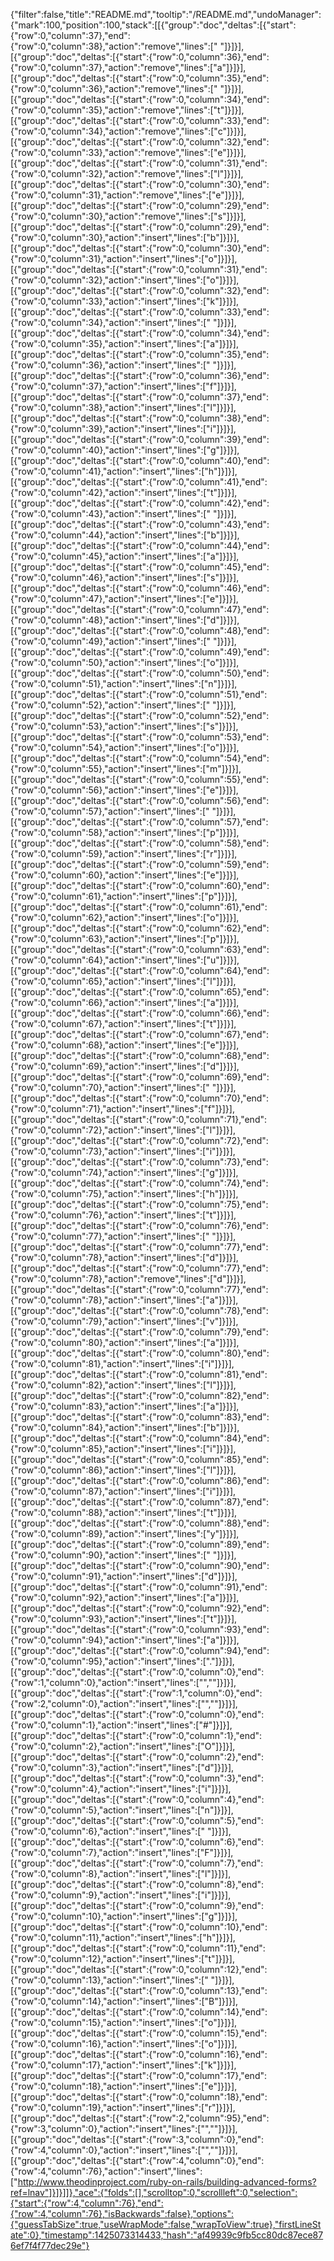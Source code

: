 {"filter":false,"title":"README.md","tooltip":"/README.md","undoManager":{"mark":100,"position":100,"stack":[[{"group":"doc","deltas":[{"start":{"row":0,"column":37},"end":{"row":0,"column":38},"action":"remove","lines":[" "]}]}],[{"group":"doc","deltas":[{"start":{"row":0,"column":36},"end":{"row":0,"column":37},"action":"remove","lines":["a"]}]}],[{"group":"doc","deltas":[{"start":{"row":0,"column":35},"end":{"row":0,"column":36},"action":"remove","lines":[" "]}]}],[{"group":"doc","deltas":[{"start":{"row":0,"column":34},"end":{"row":0,"column":35},"action":"remove","lines":["t"]}]}],[{"group":"doc","deltas":[{"start":{"row":0,"column":33},"end":{"row":0,"column":34},"action":"remove","lines":["c"]}]}],[{"group":"doc","deltas":[{"start":{"row":0,"column":32},"end":{"row":0,"column":33},"action":"remove","lines":["e"]}]}],[{"group":"doc","deltas":[{"start":{"row":0,"column":31},"end":{"row":0,"column":32},"action":"remove","lines":["l"]}]}],[{"group":"doc","deltas":[{"start":{"row":0,"column":30},"end":{"row":0,"column":31},"action":"remove","lines":["e"]}]}],[{"group":"doc","deltas":[{"start":{"row":0,"column":29},"end":{"row":0,"column":30},"action":"remove","lines":["s"]}]}],[{"group":"doc","deltas":[{"start":{"row":0,"column":29},"end":{"row":0,"column":30},"action":"insert","lines":["b"]}]}],[{"group":"doc","deltas":[{"start":{"row":0,"column":30},"end":{"row":0,"column":31},"action":"insert","lines":["o"]}]}],[{"group":"doc","deltas":[{"start":{"row":0,"column":31},"end":{"row":0,"column":32},"action":"insert","lines":["o"]}]}],[{"group":"doc","deltas":[{"start":{"row":0,"column":32},"end":{"row":0,"column":33},"action":"insert","lines":["k"]}]}],[{"group":"doc","deltas":[{"start":{"row":0,"column":33},"end":{"row":0,"column":34},"action":"insert","lines":[" "]}]}],[{"group":"doc","deltas":[{"start":{"row":0,"column":34},"end":{"row":0,"column":35},"action":"insert","lines":["a"]}]}],[{"group":"doc","deltas":[{"start":{"row":0,"column":35},"end":{"row":0,"column":36},"action":"insert","lines":[" "]}]}],[{"group":"doc","deltas":[{"start":{"row":0,"column":36},"end":{"row":0,"column":37},"action":"insert","lines":["f"]}]}],[{"group":"doc","deltas":[{"start":{"row":0,"column":37},"end":{"row":0,"column":38},"action":"insert","lines":["l"]}]}],[{"group":"doc","deltas":[{"start":{"row":0,"column":38},"end":{"row":0,"column":39},"action":"insert","lines":["i"]}]}],[{"group":"doc","deltas":[{"start":{"row":0,"column":39},"end":{"row":0,"column":40},"action":"insert","lines":["g"]}]}],[{"group":"doc","deltas":[{"start":{"row":0,"column":40},"end":{"row":0,"column":41},"action":"insert","lines":["h"]}]}],[{"group":"doc","deltas":[{"start":{"row":0,"column":41},"end":{"row":0,"column":42},"action":"insert","lines":["t"]}]}],[{"group":"doc","deltas":[{"start":{"row":0,"column":42},"end":{"row":0,"column":43},"action":"insert","lines":[" "]}]}],[{"group":"doc","deltas":[{"start":{"row":0,"column":43},"end":{"row":0,"column":44},"action":"insert","lines":["b"]}]}],[{"group":"doc","deltas":[{"start":{"row":0,"column":44},"end":{"row":0,"column":45},"action":"insert","lines":["a"]}]}],[{"group":"doc","deltas":[{"start":{"row":0,"column":45},"end":{"row":0,"column":46},"action":"insert","lines":["s"]}]}],[{"group":"doc","deltas":[{"start":{"row":0,"column":46},"end":{"row":0,"column":47},"action":"insert","lines":["e"]}]}],[{"group":"doc","deltas":[{"start":{"row":0,"column":47},"end":{"row":0,"column":48},"action":"insert","lines":["d"]}]}],[{"group":"doc","deltas":[{"start":{"row":0,"column":48},"end":{"row":0,"column":49},"action":"insert","lines":[" "]}]}],[{"group":"doc","deltas":[{"start":{"row":0,"column":49},"end":{"row":0,"column":50},"action":"insert","lines":["o"]}]}],[{"group":"doc","deltas":[{"start":{"row":0,"column":50},"end":{"row":0,"column":51},"action":"insert","lines":["n"]}]}],[{"group":"doc","deltas":[{"start":{"row":0,"column":51},"end":{"row":0,"column":52},"action":"insert","lines":[" "]}]}],[{"group":"doc","deltas":[{"start":{"row":0,"column":52},"end":{"row":0,"column":53},"action":"insert","lines":["s"]}]}],[{"group":"doc","deltas":[{"start":{"row":0,"column":53},"end":{"row":0,"column":54},"action":"insert","lines":["o"]}]}],[{"group":"doc","deltas":[{"start":{"row":0,"column":54},"end":{"row":0,"column":55},"action":"insert","lines":["m"]}]}],[{"group":"doc","deltas":[{"start":{"row":0,"column":55},"end":{"row":0,"column":56},"action":"insert","lines":["e"]}]}],[{"group":"doc","deltas":[{"start":{"row":0,"column":56},"end":{"row":0,"column":57},"action":"insert","lines":[" "]}]}],[{"group":"doc","deltas":[{"start":{"row":0,"column":57},"end":{"row":0,"column":58},"action":"insert","lines":["p"]}]}],[{"group":"doc","deltas":[{"start":{"row":0,"column":58},"end":{"row":0,"column":59},"action":"insert","lines":["r"]}]}],[{"group":"doc","deltas":[{"start":{"row":0,"column":59},"end":{"row":0,"column":60},"action":"insert","lines":["e"]}]}],[{"group":"doc","deltas":[{"start":{"row":0,"column":60},"end":{"row":0,"column":61},"action":"insert","lines":["p"]}]}],[{"group":"doc","deltas":[{"start":{"row":0,"column":61},"end":{"row":0,"column":62},"action":"insert","lines":["o"]}]}],[{"group":"doc","deltas":[{"start":{"row":0,"column":62},"end":{"row":0,"column":63},"action":"insert","lines":["p"]}]}],[{"group":"doc","deltas":[{"start":{"row":0,"column":63},"end":{"row":0,"column":64},"action":"insert","lines":["u"]}]}],[{"group":"doc","deltas":[{"start":{"row":0,"column":64},"end":{"row":0,"column":65},"action":"insert","lines":["l"]}]}],[{"group":"doc","deltas":[{"start":{"row":0,"column":65},"end":{"row":0,"column":66},"action":"insert","lines":["a"]}]}],[{"group":"doc","deltas":[{"start":{"row":0,"column":66},"end":{"row":0,"column":67},"action":"insert","lines":["t"]}]}],[{"group":"doc","deltas":[{"start":{"row":0,"column":67},"end":{"row":0,"column":68},"action":"insert","lines":["e"]}]}],[{"group":"doc","deltas":[{"start":{"row":0,"column":68},"end":{"row":0,"column":69},"action":"insert","lines":["d"]}]}],[{"group":"doc","deltas":[{"start":{"row":0,"column":69},"end":{"row":0,"column":70},"action":"insert","lines":[" "]}]}],[{"group":"doc","deltas":[{"start":{"row":0,"column":70},"end":{"row":0,"column":71},"action":"insert","lines":["f"]}]}],[{"group":"doc","deltas":[{"start":{"row":0,"column":71},"end":{"row":0,"column":72},"action":"insert","lines":["l"]}]}],[{"group":"doc","deltas":[{"start":{"row":0,"column":72},"end":{"row":0,"column":73},"action":"insert","lines":["i"]}]}],[{"group":"doc","deltas":[{"start":{"row":0,"column":73},"end":{"row":0,"column":74},"action":"insert","lines":["g"]}]}],[{"group":"doc","deltas":[{"start":{"row":0,"column":74},"end":{"row":0,"column":75},"action":"insert","lines":["h"]}]}],[{"group":"doc","deltas":[{"start":{"row":0,"column":75},"end":{"row":0,"column":76},"action":"insert","lines":["t"]}]}],[{"group":"doc","deltas":[{"start":{"row":0,"column":76},"end":{"row":0,"column":77},"action":"insert","lines":[" "]}]}],[{"group":"doc","deltas":[{"start":{"row":0,"column":77},"end":{"row":0,"column":78},"action":"insert","lines":["d"]}]}],[{"group":"doc","deltas":[{"start":{"row":0,"column":77},"end":{"row":0,"column":78},"action":"remove","lines":["d"]}]}],[{"group":"doc","deltas":[{"start":{"row":0,"column":77},"end":{"row":0,"column":78},"action":"insert","lines":["a"]}]}],[{"group":"doc","deltas":[{"start":{"row":0,"column":78},"end":{"row":0,"column":79},"action":"insert","lines":["v"]}]}],[{"group":"doc","deltas":[{"start":{"row":0,"column":79},"end":{"row":0,"column":80},"action":"insert","lines":["a"]}]}],[{"group":"doc","deltas":[{"start":{"row":0,"column":80},"end":{"row":0,"column":81},"action":"insert","lines":["i"]}]}],[{"group":"doc","deltas":[{"start":{"row":0,"column":81},"end":{"row":0,"column":82},"action":"insert","lines":["l"]}]}],[{"group":"doc","deltas":[{"start":{"row":0,"column":82},"end":{"row":0,"column":83},"action":"insert","lines":["a"]}]}],[{"group":"doc","deltas":[{"start":{"row":0,"column":83},"end":{"row":0,"column":84},"action":"insert","lines":["b"]}]}],[{"group":"doc","deltas":[{"start":{"row":0,"column":84},"end":{"row":0,"column":85},"action":"insert","lines":["i"]}]}],[{"group":"doc","deltas":[{"start":{"row":0,"column":85},"end":{"row":0,"column":86},"action":"insert","lines":["l"]}]}],[{"group":"doc","deltas":[{"start":{"row":0,"column":86},"end":{"row":0,"column":87},"action":"insert","lines":["i"]}]}],[{"group":"doc","deltas":[{"start":{"row":0,"column":87},"end":{"row":0,"column":88},"action":"insert","lines":["t"]}]}],[{"group":"doc","deltas":[{"start":{"row":0,"column":88},"end":{"row":0,"column":89},"action":"insert","lines":["y"]}]}],[{"group":"doc","deltas":[{"start":{"row":0,"column":89},"end":{"row":0,"column":90},"action":"insert","lines":[" "]}]}],[{"group":"doc","deltas":[{"start":{"row":0,"column":90},"end":{"row":0,"column":91},"action":"insert","lines":["d"]}]}],[{"group":"doc","deltas":[{"start":{"row":0,"column":91},"end":{"row":0,"column":92},"action":"insert","lines":["a"]}]}],[{"group":"doc","deltas":[{"start":{"row":0,"column":92},"end":{"row":0,"column":93},"action":"insert","lines":["t"]}]}],[{"group":"doc","deltas":[{"start":{"row":0,"column":93},"end":{"row":0,"column":94},"action":"insert","lines":["a"]}]}],[{"group":"doc","deltas":[{"start":{"row":0,"column":94},"end":{"row":0,"column":95},"action":"insert","lines":["."]}]}],[{"group":"doc","deltas":[{"start":{"row":0,"column":0},"end":{"row":1,"column":0},"action":"insert","lines":["",""]}]}],[{"group":"doc","deltas":[{"start":{"row":1,"column":0},"end":{"row":2,"column":0},"action":"insert","lines":["",""]}]}],[{"group":"doc","deltas":[{"start":{"row":0,"column":0},"end":{"row":0,"column":1},"action":"insert","lines":["#"]}]}],[{"group":"doc","deltas":[{"start":{"row":0,"column":1},"end":{"row":0,"column":2},"action":"insert","lines":["O"]}]}],[{"group":"doc","deltas":[{"start":{"row":0,"column":2},"end":{"row":0,"column":3},"action":"insert","lines":["d"]}]}],[{"group":"doc","deltas":[{"start":{"row":0,"column":3},"end":{"row":0,"column":4},"action":"insert","lines":["i"]}]}],[{"group":"doc","deltas":[{"start":{"row":0,"column":4},"end":{"row":0,"column":5},"action":"insert","lines":["n"]}]}],[{"group":"doc","deltas":[{"start":{"row":0,"column":5},"end":{"row":0,"column":6},"action":"insert","lines":[" "]}]}],[{"group":"doc","deltas":[{"start":{"row":0,"column":6},"end":{"row":0,"column":7},"action":"insert","lines":["F"]}]}],[{"group":"doc","deltas":[{"start":{"row":0,"column":7},"end":{"row":0,"column":8},"action":"insert","lines":["l"]}]}],[{"group":"doc","deltas":[{"start":{"row":0,"column":8},"end":{"row":0,"column":9},"action":"insert","lines":["i"]}]}],[{"group":"doc","deltas":[{"start":{"row":0,"column":9},"end":{"row":0,"column":10},"action":"insert","lines":["g"]}]}],[{"group":"doc","deltas":[{"start":{"row":0,"column":10},"end":{"row":0,"column":11},"action":"insert","lines":["h"]}]}],[{"group":"doc","deltas":[{"start":{"row":0,"column":11},"end":{"row":0,"column":12},"action":"insert","lines":["t"]}]}],[{"group":"doc","deltas":[{"start":{"row":0,"column":12},"end":{"row":0,"column":13},"action":"insert","lines":[" "]}]}],[{"group":"doc","deltas":[{"start":{"row":0,"column":13},"end":{"row":0,"column":14},"action":"insert","lines":["B"]}]}],[{"group":"doc","deltas":[{"start":{"row":0,"column":14},"end":{"row":0,"column":15},"action":"insert","lines":["o"]}]}],[{"group":"doc","deltas":[{"start":{"row":0,"column":15},"end":{"row":0,"column":16},"action":"insert","lines":["o"]}]}],[{"group":"doc","deltas":[{"start":{"row":0,"column":16},"end":{"row":0,"column":17},"action":"insert","lines":["k"]}]}],[{"group":"doc","deltas":[{"start":{"row":0,"column":17},"end":{"row":0,"column":18},"action":"insert","lines":["e"]}]}],[{"group":"doc","deltas":[{"start":{"row":0,"column":18},"end":{"row":0,"column":19},"action":"insert","lines":["r"]}]}],[{"group":"doc","deltas":[{"start":{"row":2,"column":95},"end":{"row":3,"column":0},"action":"insert","lines":["",""]}]}],[{"group":"doc","deltas":[{"start":{"row":3,"column":0},"end":{"row":4,"column":0},"action":"insert","lines":["",""]}]}],[{"group":"doc","deltas":[{"start":{"row":4,"column":0},"end":{"row":4,"column":76},"action":"insert","lines":["http://www.theodinproject.com/ruby-on-rails/building-advanced-forms?ref=lnav"]}]}]]},"ace":{"folds":[],"scrolltop":0,"scrollleft":0,"selection":{"start":{"row":4,"column":76},"end":{"row":4,"column":76},"isBackwards":false},"options":{"guessTabSize":true,"useWrapMode":false,"wrapToView":true},"firstLineState":0},"timestamp":1425073314433,"hash":"af49939c9fb5cc80dc87ece876ef7f4f77dec29e"}